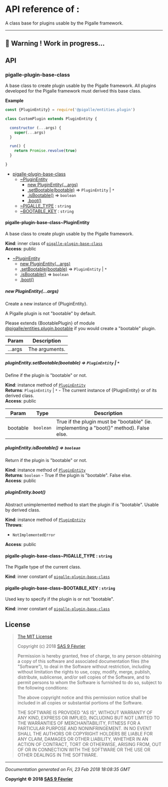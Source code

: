 # API reference of :

A class base for plugins usable by the Pigalle framework.

---
&#x1F34E; **__Warning !__ Work in progress...**
---
## API

<a name="module_pigalle-plugin-base-class"></a>

### pigalle-plugin-base-class
A base class to create plugin usable by the Pigalle framework. All plugins developed for the Pigalle framework must derived this base class.

**Example**  
```js
const {PluginEntity} = require('@pigalle/entities.plugin')

class CustomPlugin extends PluginEntity {

  constructor (...args) {
    super(...args)
  }

  run() {
    return Promise.revolve(true)
  }

}
```

* [pigalle-plugin-base-class](#module_pigalle-plugin-base-class)
    * [~PluginEntity](#module_pigalle-plugin-base-class..PluginEntity)
        * [new PluginEntity(...args)](#new_module_pigalle-plugin-base-class..PluginEntity_new)
        * [.setBootable(bootable)](#module_pigalle-plugin-base-class..PluginEntity+setBootable) ⇒ <code>PluginEntity</code> \| <code>\*</code>
        * [.isBootable()](#module_pigalle-plugin-base-class..PluginEntity+isBootable) ⇒ <code>boolean</code>
        * [.boot()](#module_pigalle-plugin-base-class..PluginEntity+boot)
    * [~PIGALLE_TYPE](#module_pigalle-plugin-base-class..PIGALLE_TYPE) : <code>string</code>
    * [~BOOTABLE_KEY](#module_pigalle-plugin-base-class..BOOTABLE_KEY) : <code>string</code>

<a name="module_pigalle-plugin-base-class..PluginEntity"></a>

#### pigalle-plugin-base-class~PluginEntity
A base class to create plugin usable by the Pigalle framework.

**Kind**: inner class of [<code>pigalle-plugin-base-class</code>](#module_pigalle-plugin-base-class)  
**Access**: public  

* [~PluginEntity](#module_pigalle-plugin-base-class..PluginEntity)
    * [new PluginEntity(...args)](#new_module_pigalle-plugin-base-class..PluginEntity_new)
    * [.setBootable(bootable)](#module_pigalle-plugin-base-class..PluginEntity+setBootable) ⇒ <code>PluginEntity</code> \| <code>\*</code>
    * [.isBootable()](#module_pigalle-plugin-base-class..PluginEntity+isBootable) ⇒ <code>boolean</code>
    * [.boot()](#module_pigalle-plugin-base-class..PluginEntity+boot)

<a name="new_module_pigalle-plugin-base-class..PluginEntity_new"></a>

##### new PluginEntity(...args)
Create a new instance of {PluginEntity}.

A Pigalle plugin is not "bootable" by default.

Please extends {BootablePlugin} of module [@pigalle/entities.plugin.bootable](https://github.com/pigalle-io/pigalle.entities.plugin.bootable)
if you would create a "bootable" plugin.


| Param | Description |
| --- | --- |
| ...args | The arguments. |

<a name="module_pigalle-plugin-base-class..PluginEntity+setBootable"></a>

##### pluginEntity.setBootable(bootable) ⇒ <code>PluginEntity</code> \| <code>\*</code>
Define if the plugin is "bootable" or not.

**Kind**: instance method of [<code>PluginEntity</code>](#module_pigalle-plugin-base-class..PluginEntity)  
**Returns**: <code>PluginEntity</code> \| <code>\*</code> - The current instance of {PluginEntity} or of its derived class.  
**Access**: public  

| Param | Type | Description |
| --- | --- | --- |
| bootable | <code>boolean</code> | True if the plugin must be "bootable" (ie. implementing a "boot()" method). False else. |

<a name="module_pigalle-plugin-base-class..PluginEntity+isBootable"></a>

##### pluginEntity.isBootable() ⇒ <code>boolean</code>
Return if the plugin is "bootable" or not.

**Kind**: instance method of [<code>PluginEntity</code>](#module_pigalle-plugin-base-class..PluginEntity)  
**Returns**: <code>boolean</code> - True if the plugin is "bootable". False else.  
**Access**: public  
<a name="module_pigalle-plugin-base-class..PluginEntity+boot"></a>

##### pluginEntity.boot()
Abstract unimplemented method to start the plugin if is "bootable". Usable by derived class.

**Kind**: instance method of [<code>PluginEntity</code>](#module_pigalle-plugin-base-class..PluginEntity)  
**Throws**:

- <code>NotImplementedError</code> 

**Access**: public  
<a name="module_pigalle-plugin-base-class..PIGALLE_TYPE"></a>

#### pigalle-plugin-base-class~PIGALLE_TYPE : <code>string</code>
The Pigalle type of the current class.

**Kind**: inner constant of [<code>pigalle-plugin-base-class</code>](#module_pigalle-plugin-base-class)  
<a name="module_pigalle-plugin-base-class..BOOTABLE_KEY"></a>

#### pigalle-plugin-base-class~BOOTABLE_KEY : <code>string</code>
Used key to specify if the plugin is or not "bootable".

**Kind**: inner constant of [<code>pigalle-plugin-base-class</code>](#module_pigalle-plugin-base-class)  
## <a name="license"> License

>
> [The MIT License](https://opensource.org/licenses/MIT)
>
> Copyright (c) 2018 [SAS 9 Février](https://9fevrier.com/)
>
> Permission is hereby granted, free of charge, to any person obtaining a copy
> of this software and associated documentation files (the "Software"), to deal
> in the Software without restriction, including without limitation the rights
> to use, copy, modify, merge, publish, distribute, sublicense, and/or sell
> copies of the Software, and to permit persons to whom the Software is
> furnished to do so, subject to the following conditions:
>
> The above copyright notice and this permission notice shall be included in all
> copies or substantial portions of the Software.
>
> THE SOFTWARE IS PROVIDED "AS IS", WITHOUT WARRANTY OF ANY KIND, EXPRESS OR
> IMPLIED, INCLUDING BUT NOT LIMITED TO THE WARRANTIES OF MERCHANTABILITY,
> FITNESS FOR A PARTICULAR PURPOSE AND NONINFRINGEMENT. IN NO EVENT SHALL THE
>AUTHORS OR COPYRIGHT HOLDERS BE LIABLE FOR ANY CLAIM, DAMAGES OR OTHER
> LIABILITY, WHETHER IN AN ACTION OF CONTRACT, TORT OR OTHERWISE, ARISING FROM,
> OUT OF OR IN CONNECTION WITH THE SOFTWARE OR THE USE OR OTHER DEALINGS IN THE
> SOFTWARE.
>

***

_Documentation generated on Fri, 23 Feb 2018 18:08:35 GMT_

**Copyright &copy; 2018 [SAS 9 Février](https://9fevrier.com/)**
